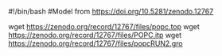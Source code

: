 #!/bin/bash
#Model from https://doi.org/10.5281/zenodo.12767

wget https://zenodo.org/record/12767/files/popc.top
wget https://zenodo.org/record/12767/files/POPC.itp
wget https://zenodo.org/record/12767/files/popcRUN2.gro
